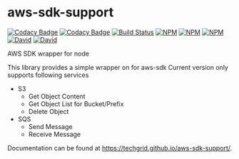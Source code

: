 # aws-sdk-support
[![Codacy Badge](https://api.codacy.com/project/badge/Grade/26baad63fb7f403c889540f9673d19b0)](https://www.codacy.com/gh/techgrid/aws-sdk-support?utm_source=github.com&amp;utm_medium=referral&amp;utm_content=techgrid/aws-sdk-support&amp;utm_campaign=Badge_Grade)
[![Codacy Badge](https://api.codacy.com/project/badge/Coverage/26baad63fb7f403c889540f9673d19b0)](https://www.codacy.com/gh/techgrid/aws-sdk-support?utm_source=github.com&utm_medium=referral&utm_content=techgrid/aws-sdk-support&utm_campaign=Badge_Coverage)
[![Build Status](https://travis-ci.com/techgrid/aws-sdk-support.svg?branch=master)](https://travis-ci.org/techgrid/aws-sdk-support)
[![NPM](https://images1-focus-opensocial.googleusercontent.com/gadgets/proxy?container=focus&url=https://img.shields.io/npm/l/aws-sdk-support)](https://www.npmjs.com/package/aws-sdk-support)
[![NPM](https://images1-focus-opensocial.googleusercontent.com/gadgets/proxy?container=focus&url=https://img.shields.io/npm/dt/aws-sdk-support)](https://www.npmjs.com/package/aws-sdk-support)
[![NPM](https://images1-focus-opensocial.googleusercontent.com/gadgets/proxy?container=focus&url=https://img.shields.io/npm/v/aws-sdk-support)](https://www.npmjs.com/package/aws-sdk-support)
[![David](https://images1-focus-opensocial.googleusercontent.com/gadgets/proxy?container=focus&url=https://img.shields.io/david/techgrid/aws-sdk-support)](https://david-dm.org/techgrid/aws-sdk-support)
[![David](https://images1-focus-opensocial.googleusercontent.com/gadgets/proxy?container=focus&url=https://img.shields.io/david/dev/techgrid/aws-sdk-support)](https://david-dm.org/techgrid/aws-sdk-support?type=dev)

AWS SDK wrapper for node

This library provides a simple wrapper on for aws-sdk
Current version only supports following services
* S3
    * Get Object Content
    * Get Object List for Bucket/Prefix
    * Delete Object
* SQS
    * Send Message
    * Receive Message

Documentation can be found at https://techgrid.github.io/aws-sdk-support/.
